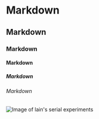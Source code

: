 # Markdown 
## Markdown 
### Markdown 
#### Markdown 
##### Markdown 
###### Markdown 

![Image of lain's serial experiments](https://github.com/Exp-Communicate-Using-Markdown-Cohort-1/series-communicate-using-markdown-CatharsisSoliloquy/assets/91437766/b2d92e7d-7f31-483a-93ac-c7301461d9e1)
